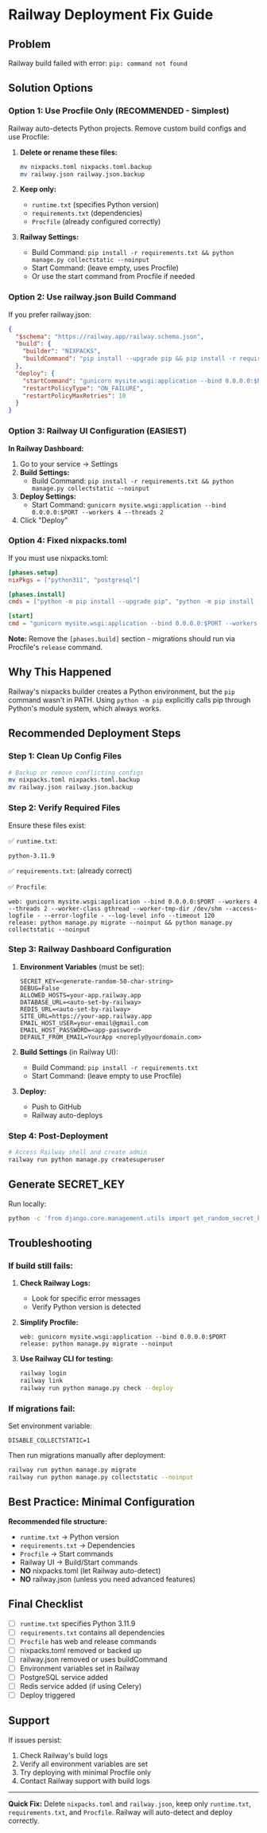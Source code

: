 # Railway Deployment Fix Guide

## Problem
Railway build failed with error: `pip: command not found`

## Solution Options

### Option 1: Use Procfile Only (RECOMMENDED - Simplest)

Railway auto-detects Python projects. Remove custom build configs and use Procfile:

1. **Delete or rename these files:**
   ```bash
   mv nixpacks.toml nixpacks.toml.backup
   mv railway.json railway.json.backup
   ```

2. **Keep only:**
   - `runtime.txt` (specifies Python version)
   - `requirements.txt` (dependencies)
   - `Procfile` (already configured correctly)

3. **Railway Settings:**
   - Build Command: `pip install -r requirements.txt && python manage.py collectstatic --noinput`
   - Start Command: (leave empty, uses Procfile)
   - Or use the start command from Procfile if needed

### Option 2: Use railway.json Build Command

If you prefer railway.json:

```json
{
  "$schema": "https://railway.app/railway.schema.json",
  "build": {
    "builder": "NIXPACKS",
    "buildCommand": "pip install --upgrade pip && pip install -r requirements.txt && python manage.py collectstatic --noinput"
  },
  "deploy": {
    "startCommand": "gunicorn mysite.wsgi:application --bind 0.0.0.0:$PORT --workers 4 --threads 2 --worker-class gthread --worker-tmp-dir /dev/shm --access-logfile - --error-logfile - --log-level info --timeout 120",
    "restartPolicyType": "ON_FAILURE",
    "restartPolicyMaxRetries": 10
  }
}
```

### Option 3: Railway UI Configuration (EASIEST)

**In Railway Dashboard:**

1. Go to your service → Settings
2. **Build Settings:**
   - Build Command: `pip install -r requirements.txt && python manage.py collectstatic --noinput`
3. **Deploy Settings:**
   - Start Command: `gunicorn mysite.wsgi:application --bind 0.0.0.0:$PORT --workers 4 --threads 2`
4. Click "Deploy"

### Option 4: Fixed nixpacks.toml

If you must use nixpacks.toml:

```toml
[phases.setup]
nixPkgs = ["python311", "postgresql"]

[phases.install]
cmds = ["python -m pip install --upgrade pip", "python -m pip install -r requirements.txt"]

[start]
cmd = "gunicorn mysite.wsgi:application --bind 0.0.0.0:$PORT --workers 4"
```

**Note:** Remove the `[phases.build]` section - migrations should run via Procfile's `release` command.

## Why This Happened

Railway's nixpacks builder creates a Python environment, but the `pip` command wasn't in PATH. Using `python -m pip` explicitly calls pip through Python's module system, which always works.

## Recommended Deployment Steps

### Step 1: Clean Up Config Files

```bash
# Backup or remove conflicting configs
mv nixpacks.toml nixpacks.toml.backup
mv railway.json railway.json.backup
```

### Step 2: Verify Required Files

Ensure these files exist:

✅ `runtime.txt`:
```
python-3.11.9
```

✅ `requirements.txt`:
(already correct)

✅ `Procfile`:
```
web: gunicorn mysite.wsgi:application --bind 0.0.0.0:$PORT --workers 4 --threads 2 --worker-class gthread --worker-tmp-dir /dev/shm --access-logfile - --error-logfile - --log-level info --timeout 120
release: python manage.py migrate --noinput && python manage.py collectstatic --noinput
```

### Step 3: Railway Dashboard Configuration

1. **Environment Variables** (must be set):
   ```
   SECRET_KEY=<generate-random-50-char-string>
   DEBUG=False
   ALLOWED_HOSTS=your-app.railway.app
   DATABASE_URL=<auto-set-by-railway>
   REDIS_URL=<auto-set-by-railway>
   SITE_URL=https://your-app.railway.app
   EMAIL_HOST_USER=your-email@gmail.com
   EMAIL_HOST_PASSWORD=<app-password>
   DEFAULT_FROM_EMAIL=YourApp <noreply@yourdomain.com>
   ```

2. **Build Settings** (in Railway UI):
   - Build Command: `pip install -r requirements.txt`
   - Start Command: (leave empty to use Procfile)

3. **Deploy:**
   - Push to GitHub
   - Railway auto-deploys

### Step 4: Post-Deployment

```bash
# Access Railway shell and create admin
railway run python manage.py createsuperuser
```

## Generate SECRET_KEY

Run locally:
```bash
python -c 'from django.core.management.utils import get_random_secret_key; print(get_random_secret_key())'
```

## Troubleshooting

### If build still fails:

1. **Check Railway Logs:**
   - Look for specific error messages
   - Verify Python version is detected

2. **Simplify Procfile:**
   ```
   web: gunicorn mysite.wsgi:application --bind 0.0.0.0:$PORT
   release: python manage.py migrate --noinput
   ```

3. **Use Railway CLI for testing:**
   ```bash
   railway login
   railway link
   railway run python manage.py check --deploy
   ```

### If migrations fail:

Set environment variable:
```
DISABLE_COLLECTSTATIC=1
```

Then run migrations manually after deployment:
```bash
railway run python manage.py migrate
railway run python manage.py collectstatic --noinput
```

## Best Practice: Minimal Configuration

**Recommended file structure:**
- `runtime.txt` → Python version
- `requirements.txt` → Dependencies
- `Procfile` → Start commands
- Railway UI → Build/Start commands
- **NO** nixpacks.toml (let Railway auto-detect)
- **NO** railway.json (unless you need advanced features)

## Final Checklist

- [ ] `runtime.txt` specifies Python 3.11.9
- [ ] `requirements.txt` contains all dependencies
- [ ] `Procfile` has web and release commands
- [ ] nixpacks.toml removed or backed up
- [ ] railway.json removed or uses buildCommand
- [ ] Environment variables set in Railway
- [ ] PostgreSQL service added
- [ ] Redis service added (if using Celery)
- [ ] Deploy triggered

## Support

If issues persist:
1. Check Railway's build logs
2. Verify all environment variables are set
3. Try deploying with minimal Procfile only
4. Contact Railway support with build logs

---

**Quick Fix:** Delete `nixpacks.toml` and `railway.json`, keep only `runtime.txt`, `requirements.txt`, and `Procfile`. Railway will auto-detect and deploy correctly.
